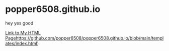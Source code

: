 # popper6508.github.io
hey yes good

[Link to My HTML Page](https://github.com/popper6508/popper6508.github.io/blob/main/templates/index.html)https://github.com/popper6508/popper6508.github.io/blob/main/templates/index.html)

